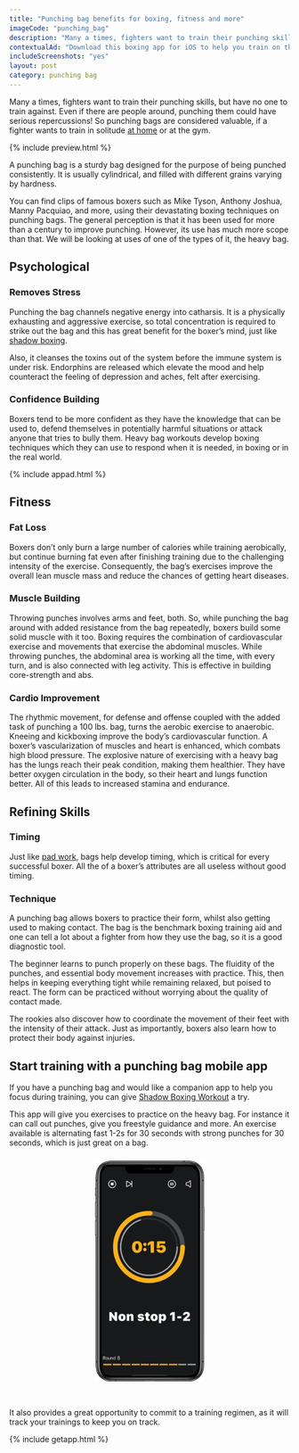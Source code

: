 ```yaml
---
title: "Punching bag benefits for boxing, fitness and more"
imageCode: "punching_bag"
description: "Many a times, fighters want to train their punching skills, but have no one to train against. Even if there are people around, punching them could have serious repercussions! So let's talk about punching bag work, and how important it is."
contextualAd: "Download this boxing app for iOS to help you train on the punching bag. It will give you techniques to executes during exercises made for the punching bag."
includeScreenshots: "yes"
layout: post
category: punching bag
---
```


Many a times, fighters want to train their punching skills, but have no one to train against. Even if there are people around, punching them could have serious repercussions! So punching bags are considered valuable, if a fighter wants to train in solitude [at home][1] or at the gym.

{% include preview.html %}

A punching bag is a sturdy bag designed for the purpose of being punched consistently. It is usually cylindrical, and filled with different grains varying by hardness.

You can find clips of famous boxers such as Mike Tyson, Anthony Joshua, Manny Pacquiao, and more, using their devastating boxing techniques on punching bags.  The general perception is that it has been used for more than a century to improve punching. However, its use has much more scope than that. We will be looking at uses of one of the types of it, the heavy bag.

## Psychological

### Removes Stress

Punching the bag channels negative energy into catharsis. It is a physically exhausting and aggressive exercise, so total concentration is required to strike out the bag and this has great benefit for the boxer’s mind, just like [shadow boxing][2].

Also, it cleanses the toxins out of the system before the immune system is under risk. Endorphins are released which elevate the mood and help counteract the feeling of depression and aches, felt after exercising.

### Confidence Building

Boxers tend to be more confident as they have the knowledge that can be used to, defend themselves in potentially harmful situations or attack anyone that tries to bully them. Heavy bag workouts develop boxing techniques which they can use to respond when it is needed, in boxing or in the real world.

{% include appad.html %}

## Fitness

### Fat Loss

Boxers don’t only burn a large number of calories while training aerobically, but continue burning fat even after finishing training due to the challenging intensity of the exercise. Consequently, the bag’s exercises improve the overall lean muscle mass and reduce the chances of getting heart diseases.

### Muscle Building

Throwing punches involves arms and feet, both. So, while punching the bag around with added resistance from the bag repeatedly, boxers build some solid muscle with it too.
Boxing requires the combination of cardiovascular exercise and movements that exercise the abdominal muscles. While throwing punches, the abdominal area is working all the time, with every turn, and is also connected with leg activity. This is effective in building core-strength and abs.

### Cardio Improvement

The rhythmic movement, for defense and offense coupled with the added task of punching a 100 lbs. bag, turns the aerobic exercise to anaerobic. Kneeing and kickboxing improve the body’s cardiovascular function. A boxer’s vascularization of muscles and heart is enhanced, which combats high blood pressure. The explosive nature of exercising with a heavy bag has the lungs reach their peak condition, making them healthier. They have better oxygen circulation in the body, so their heart and lungs function better. All of this leads to increased stamina and endurance.

## Refining Skills

### Timing

Just like [pad work][3], bags help develop timing, which is critical for every successful boxer. All the of a boxer’s attributes are all useless without good timing.

### Technique

A punching bag allows boxers to practice their form, whilst also getting used to making contact. The bag is the benchmark boxing training aid and one can tell a lot about a fighter from how they use the bag, so it is a good diagnostic tool.

The beginner learns to punch properly on these bags. The fluidity of the punches, and essential body movement increases with practice. This, then helps in keeping everything tight while remaining relaxed, but poised to react. The form can be practiced without worrying about the quality of contact made.

The rookies also discover how to coordinate the movement of their feet with the intensity of their attack. Just as importantly, boxers also learn how to protect their body against injuries.

## Start training with a punching bag mobile app

If you have a punching bag and would like a companion app to help you focus during training, you can give [Shadow Boxing Workout][4] a try.

This app will give you exercises to practice on the heavy bag. For instance it can call out punches, give you freestyle guidance and more. An exercise available is alternating fast 1-2s for 30 seconds with strong punches for 30 seconds, which is just great on a bag.

<div style='text-align: center'><img src='/assets/web_screenshot_7.png' style='width: 200px;margin: 10px 0px 30px 0px;' alt='Box at home with an app, record yourself'/></div>


It also provides a great opportunity to commit to a training regimen, as it will track your trainings to keep you on track.

{% include getapp.html %}

[1]:	boxing-workout-during-lockdown-at-home
[2]:	importance-of-shadow-boxing
[3]:	pad-work-boxing-reflexes
[4]:	/
